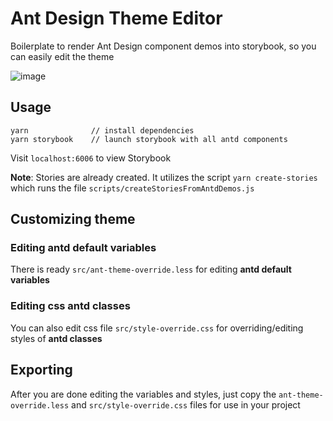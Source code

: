 # Ant Design Theme Editor

Boilerplate to render Ant Design component demos into storybook, so you can easily edit the theme

![image](https://user-images.githubusercontent.com/9356633/36666319-c65273c0-1b1c-11e8-856e-190503851fc3.png)

## Usage

```
yarn              // install dependencies
yarn storybook    // launch storybook with all antd components
```

Visit `localhost:6006` to view Storybook

**Note**: Stories are already created. It utilizes the script `yarn create-stories` which runs the file `scripts/createStoriesFromAntdDemos.js`

## Customizing theme

### Editing antd default variables

There is ready `src/ant-theme-override.less` for editing **antd default variables**

### Editing css antd classes

You can also edit css file `src/style-override.css` for overriding/editing styles of **antd classes**

## Exporting

After you are done editing the variables and styles, just copy the `ant-theme-override.less` and `src/style-override.css` files for use in your project

